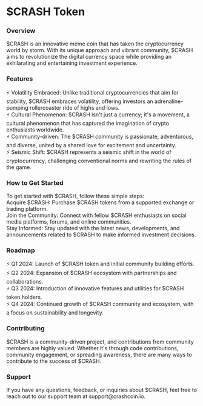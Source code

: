 <h1>$CRASH Token</h1>

<h3>Overview</h3>
$CRASH is an innovative meme coin that has taken the cryptocurrency world by storm. With its unique approach and vibrant community, $CRASH aims to revolutionize the digital currency space while providing an exhilarating and entertaining investment experience.

<h3>Features</h3>
⚡ Volatility Embraced: Unlike traditional cryptocurrencies that aim for stability, $CRASH embraces volatility, offering investors an adrenaline-pumping rollercoaster ride of highs and lows.  <br>
⚡ Cultural Phenomenon: $CRASH isn't just a currency; it's a movement, a cultural phenomenon that has captured the imagination of crypto enthusiasts worldwide.  <br>
⚡ Community-driven: The $CRASH community is passionate, adventurous, and diverse, united by a shared love for excitement and uncertainty.  <br>
⚡ Seismic Shift: $CRASH represents a seismic shift in the world of cryptocurrency, challenging conventional norms and rewriting the rules of the game. <br>

<h3>How to Get Started</h3>
To get started with $CRASH, follow these simple steps:  <br>
Acquire $CRASH: Purchase $CRASH tokens from a supported exchange or trading platform. <br>  
Join the Community: Connect with fellow $CRASH enthusiasts on social media platforms, forums, and online communities.  <br>  
Stay Informed: Stay updated with the latest news, developments, and announcements related to $CRASH to make informed investment decisions.  <br>  

<h3>Roadmap</h3>
⚡ Q1 2024: Launch of $CRASH token and initial community building efforts.  <br> 
⚡ Q2 2024: Expansion of $CRASH ecosystem with partnerships and collaborations.  <br> 
⚡ Q3 2024: Introduction of innovative features and utilities for $CRASH token holders.  <br>  
⚡ Q4 2024: Continued growth of $CRASH community and ecosystem, with a focus on sustainability and longevity.  <br>  

<h3>Contributing</h3>
$CRASH is a community-driven project, and contributions from community members are highly valued. Whether it's through code contributions, community engagement, or spreading awareness, there are many ways to contribute to the success of $CRASH.

<h3>Support</h3>
If you have any questions, feedback, or inquiries about $CRASH, feel free to reach out to our support team at support@crashcoin.io.
